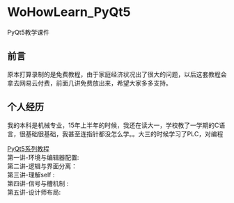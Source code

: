 # WoHowLearn_PyQt5
PyQt5教学课件
## 前言
原本打算录制的是免费教程，由于家庭经济状况出了很大的问题，以后这套教程会拿去网易云付费，前面几讲免费放出来，希望大家多多支持。
## 个人经历
我的本科是机械专业，15年上半年的时候，我还在读大一，学校教了一学期的C语言，很基础很基础，我甚至连指针都没怎么学。。大三的时候学习了PLC，对编程

[PyQt5系列教程](https://space.bilibili.com/1863103/#/)  
第一讲-环境与编辑器配置:  
第二讲-逻辑与界面分离：  
第三讲-理解self :   
第四讲-信号与槽机制 :   
第五讲-设计师布局:  